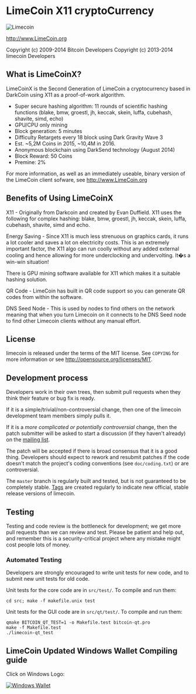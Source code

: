 LimeCoin X11 cryptoCurrency
================================





<img src="http://s30.postimg.org/vickgiflt/splash_testnet.png" alt="Limecoin">

http://www.LimeCoin.org


Copyright (c) 2009-2014 Bitcoin Developers
Copyright (c) 2013-2014 limecoin Developers

What is LimeCoinX?
----------------

LimeCoinX is the Second Generation of LimeCoin a cryptocurrency based in DarkCoin using X11 as a proof-of-work algorithm.
 - Super secure hashing algorithm: 11 rounds of scientific hashing functions (blake, bmw, groestl, jh, keccak, skein, luffa, cubehash, shavite, simd, echo)
 - GPU/CPU only mining
 - Block generation: 5 minutes
 - Difficulty Retargets every 18 block using Dark Gravity Wave 3
 - Est. ~5,2M Coins in 2015, ~10,4M in 2016.
 - Anonymous blockchain using DarkSend technology (August 2014)
 - Block Reward: 50 Coins
 - Premine: 2% 

For more information, as well as an immediately useable, binary version of
the LimeCoin client sofware, see http://www.LimeCoin.org



Benefits of Using LimeCoinX
--------------------------

X11 - Originally from Darkcoin and created by Evan Duffield. X11 uses the following for complex hashing:
blake, bmw, groestl, jh, keccak, skein, luffa, cubehash, shavite, simd and echo. 

Energy Saving - Since X11 is much less strenuous on graphics cards, it runs a lot cooler and saves a lot on electricity costs. 
This is an extremely important factor, the X11 algo can run coolly without any added external cooling and hence allowing 
for more underclocking and undervolting. It�s a win-win situation!

There is GPU mining software available for X11 which makes it a suitable hashing solution.

QR Code - LimeCoin has built in QR code support so you can generate QR codes from within the software.

DNS Seed Node - This is used by nodes to find others on the network meaning that when you turn
Limecoin on it connects to he DNS Seed node to find other Limecoin clients without any manual effort.





License
-------

limecoin is released under the terms of the MIT license. See `COPYING` for more
information or see http://opensource.org/licenses/MIT.

Development process
-------------------

Developers work in their own trees, then submit pull requests when they think
their feature or bug fix is ready.

If it is a simple/trivial/non-controversial change, then one of the limecoin
development team members simply pulls it.

If it is a *more complicated or potentially controversial* change, then the patch
submitter will be asked to start a discussion (if they haven't already) on the
[mailing list](http://sourceforge.net/mailarchive/forum.php?forum_name=bitcoin-development).

The patch will be accepted if there is broad consensus that it is a good thing.
Developers should expect to rework and resubmit patches if the code doesn't
match the project's coding conventions (see `doc/coding.txt`) or are
controversial.

The `master` branch is regularly built and tested, but is not guaranteed to be
completely stable. [Tags](https://github.com/bitcoin/bitcoin/tags) are created
regularly to indicate new official, stable release versions of limecoin.

Testing
-------

Testing and code review is the bottleneck for development; we get more pull
requests than we can review and test. Please be patient and help out, and
remember this is a security-critical project where any mistake might cost people
lots of money.

### Automated Testing

Developers are strongly encouraged to write unit tests for new code, and to
submit new unit tests for old code.

Unit tests for the core code are in `src/test/`. To compile and run them:

    cd src; make -f makefile.unix test

Unit tests for the GUI code are in `src/qt/test/`. To compile and run them:

    qmake BITCOIN_QT_TEST=1 -o Makefile.test bitcoin-qt.pro
    make -f Makefile.test
    ./limecoin-qt_test

LimeCoin Updated Windows Wallet Compiling guide
-------------------------------

Click on Windows Logo:

<a href="https://github.com/IParn/limecoin/blob/master/contrib/gitian-descriptors/README.md"><img src="http://www.avirecomp.com/e107_files/images/screenshots/Vista_logo_small.png" alt="Windows Wallet"></a></p>



